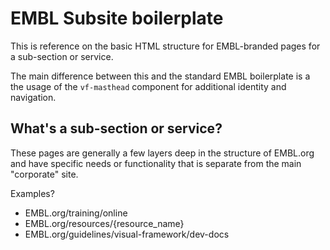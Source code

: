 # EMBL Subsite boilerplate

This is reference on the basic HTML structure for EMBL-branded pages for a
sub-section or service.

The main difference between this and the standard EMBL boilerplate is a
the usage of the `vf-masthead` component for additional identity and navigation.

## What's a sub-section or service?

These pages are generally a few layers deep in the structure of EMBL.org and
have specific needs or functionality that is separate from the main
"corporate" site.

Examples?

- EMBL.org/training/online
- EMBL.org/resources/{resource_name}
- EMBL.org/guidelines/visual-framework/dev-docs

